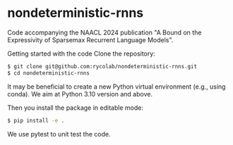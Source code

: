 # nondeterministic-rnns

Code accompanying the NAACL 2024 publication "A Bound on the Expressivity of Sparsemax Recurrent Language Models".

Getting started with the code
Clone the repository:

```bash
$ git clone git@github.com:rycolab/nondeterministic-rnns.git
$ cd nondeterministic-rnns
```
It may be beneficial to create a new Python virtual environment (e.g., using conda). We aim at Python 3.10 version and above.

Then you install the package in editable mode:
```bash
$ pip install -e .
```
We use pytest to unit test the code.

